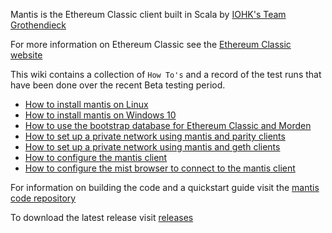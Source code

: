 Mantis is the Ethereum Classic client built in Scala by [IOHK's Team Grothendieck](https://iohk.io/projects/ethereum-classic/#team)

For more information on Ethereum Classic see the [Ethereum Classic website](https://ethereumclassic.github.io/)

This wiki contains a collection of `How To's` and a record of the test runs that have been done over the recent  Beta testing period.  

- [How to install mantis on Linux](Install-Client-on-Linux-Optionally-Using-Bootstrap-Chain-Database)
- [How to install mantis on Windows 10](Install-Mantis-on-Windows-10-Optionally-Using-Bootstrap-Database)
- [How to use the bootstrap database for Ethereum Classic and Morden](Bootstrap-Database-Download-Links)
- [How to set up a private network using mantis and parity clients](Example-configuration-for-private-network)
- [How to set up a private network using mantis and geth clients](Create-a-Private-Network-Using-geth-and-mantis-Clients)
- [How to configure the mantis client](general_configuration)
- [How to configure the mist browser to connect to the mantis client]()


For information on building the code and a quickstart guide visit the [mantis code repository](https://github.com/input-output-hk/etc-client)

To download the latest release visit [releases](https://github.com/input-output-hk/etc-client/releases)